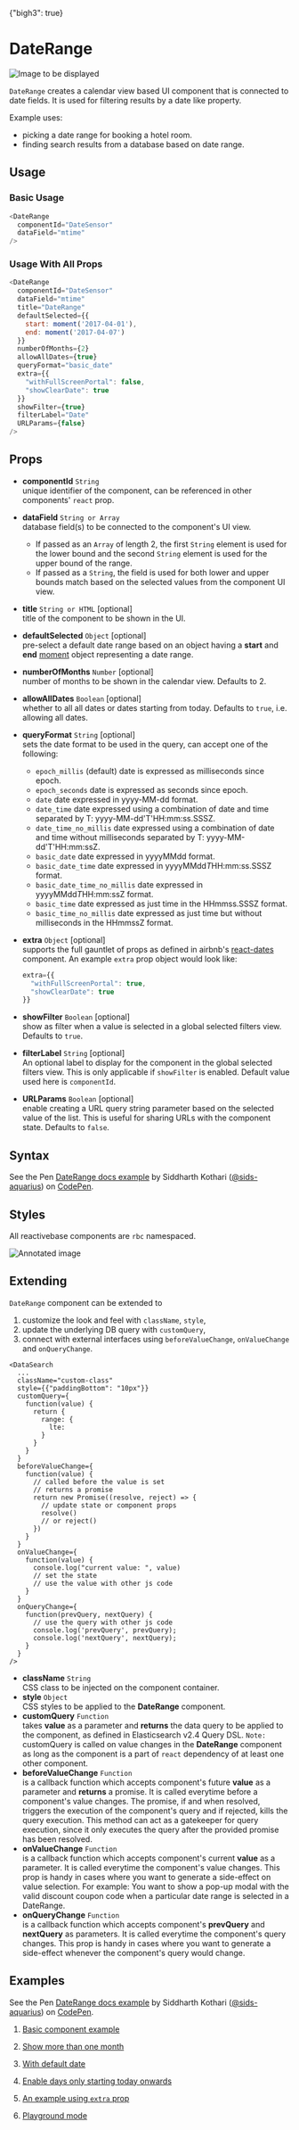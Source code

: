 {"bigh3": true}

# DateRange

![Image to be displayed](https://i.imgur.com/Tl2xXNS.png)

`DateRange` creates a calendar view based UI component that is connected to date fields. It is used for filtering results by a date like property.

Example uses:
* picking a date range for booking a hotel room.
* finding search results from a database based on date range.

## Usage

### Basic Usage

```js
<DateRange
  componentId="DateSensor"
  dataField="mtime"
/>
```

### Usage With All Props

```js
<DateRange
  componentId="DateSensor"
  dataField="mtime"
  title="DateRange"
  defaultSelected={{
    start: moment('2017-04-01'),
    end: moment('2017-04-07')
  }}
  numberOfMonths={2}
  allowAllDates={true}
  queryFormat="basic_date"
  extra={{
    "withFullScreenPortal": false,
    "showClearDate": true
  }}
  showFilter={true}
  filterLabel="Date"
  URLParams={false}
/>
```

## Props

- **componentId** `String`  
    unique identifier of the component, can be referenced in other components' `react` prop.
- **dataField** `String or Array`  
    database field(s) to be connected to the component's UI view.
    * If passed as an `Array` of length 2, the first `String` element is used for the lower bound and the second `String` element is used for the upper bound of the range.
    * If passed as a `String`, the field is used for both lower and upper bounds match based on the selected values from the component UI view.
- **title** `String or HTML` [optional]  
    title of the component to be shown in the UI.
- **defaultSelected** `Object` [optional]  
    pre-select a default date range based on an object having a **start** and **end** [moment](https://github.com/moment/moment/) object representing a date range.
- **numberOfMonths** `Number` [optional]  
    number of months to be shown in the calendar view. Defaults to 2.
- **allowAllDates** `Boolean` [optional]  
    whether to all all dates or dates starting from today. Defaults to `true`, i.e. allowing all dates.
- **queryFormat** `String` [optional]  
    sets the date format to be used in the query, can accept one of the following:
    * `epoch_millis` (default) date is expressed as milliseconds since epoch.
    * `epoch_seconds` date is expressed as seconds since epoch.
    * `date` date expressed in yyyy-MM-dd format.
    * `date_time` date expressed using a combination of date and time separated by T: yyyy-MM-dd'T'HH:mm:ss.SSSZ.
    * `date_time_no_millis` date expressed using a combination of date and time without milliseconds separated by T: yyyy-MM-dd'T'HH:mm:ssZ.
    * `basic_date` date expressed in yyyyMMdd format.
    * `basic_date_time` date expressed in yyyyMMdd*T*HH:mm:ss.SSSZ format.
    * `basic_date_time_no_millis` date expressed in yyyyMMdd*T*HH:mm:ssZ format.
    * `basic_time` date expressed as just time in the HHmmss.SSSZ format.
    * `basic_time_no_millis` date expressed as just time but without milliseconds in the HHmmssZ format.
- **extra** `Object` [optional]  
    supports the full gauntlet of props as defined in airbnb's [react-dates](https://github.com/airbnb/react-dates) component.
    An example `extra` prop object would look like:

    ```js
    extra={{
      "withFullScreenPortal": true,
      "showClearDate": true
    }}
    ```
- **showFilter** `Boolean` [optional]  
    show as filter when a value is selected in a global selected filters view. Defaults to `true`.
- **filterLabel** `String` [optional]  
    An optional label to display for the component in the global selected filters view. This is only applicable if `showFilter` is enabled. Default value used here is `componentId`.
- **URLParams** `Boolean` [optional]  
    enable creating a URL query string parameter based on the selected value of the list. This is useful for sharing URLs with the component state. Defaults to `false`.

## Syntax

<p data-height="500" data-theme-id="light" data-slug-hash="prYoRW" data-default-tab="js" data-user="sids-aquarius" data-embed-version="2" data-pen-title="DateRange docs example" class="codepen">See the Pen <a href="https://codepen.io/sids-aquarius/pen/prYoRW/">DateRange docs example</a> by Siddharth Kothari (<a href="https://codepen.io/sids-aquarius">@sids-aquarius</a>) on <a href="https://codepen.io">CodePen</a>.</p>
<script async src="https://production-assets.codepen.io/assets/embed/ei.js"></script>

## Styles

All reactivebase components are `rbc` namespaced.

![Annotated image](https://i.imgur.com/tEwBtgX.png)

## Extending

`DateRange` component can be extended to
1. customize the look and feel with `className`, `style`,
2. update the underlying DB query with `customQuery`,
3. connect with external interfaces using `beforeValueChange`, `onValueChange` and `onQueryChange`.

```
<DataSearch
  ...
  className="custom-class"
  style={{"paddingBottom": "10px"}}
  customQuery={
    function(value) {
      return {
        range: {
          lte:
        }
      }
    }
  }
  beforeValueChange={
    function(value) {
      // called before the value is set
      // returns a promise
      return new Promise((resolve, reject) => {
        // update state or component props
        resolve()
        // or reject()
      })
    }
  }
  onValueChange={
    function(value) {
      console.log("current value: ", value)
      // set the state
      // use the value with other js code
    }
  }
  onQueryChange={
    function(prevQuery, nextQuery) {
      // use the query with other js code
      console.log('prevQuery', prevQuery);
      console.log('nextQuery', nextQuery);
    }
  }
/>
```

- **className** `String`  
    CSS class to be injected on the component container.
- **style** `Object`  
    CSS styles to be applied to the **DateRange** component.
- **customQuery** `Function`  
    takes **value** as a parameter and **returns** the data query to be applied to the component, as defined in Elasticsearch v2.4 Query DSL.
    `Note:` customQuery is called on value changes in the **DateRange** component as long as the component is a part of `react` dependency of at least one other component.
- **beforeValueChange** `Function`  
    is a callback function which accepts component's future **value** as a parameter and **returns** a promise. It is called everytime before a component's value changes. The promise, if and when resolved, triggers the execution of the component's query and if rejected, kills the query execution. This method can act as a gatekeeper for query execution, since it only executes the query after the provided promise has been resolved.
- **onValueChange** `Function`  
    is a callback function which accepts component's current **value** as a parameter. It is called everytime the component's value changes. This prop is handy in cases where you want to generate a side-effect on value selection. For example: You want to show a pop-up modal with the valid discount coupon code when a particular date range is selected in a DateRange.
- **onQueryChange** `Function`  
    is a callback function which accepts component's **prevQuery** and **nextQuery** as parameters. It is called everytime the component's query changes. This prop is handy in cases where you want to generate a side-effect whenever the component's query would change.

## Examples

<p data-height="500" data-theme-id="light" data-slug-hash="prYoRW" data-default-tab="result" data-user="sids-aquarius" data-embed-version="2" data-pen-title="DateRange docs example" class="codepen">See the Pen <a href="https://codepen.io/sids-aquarius/pen/prYoRW/">DateRange docs example</a> by Siddharth Kothari (<a href="https://codepen.io/sids-aquarius">@sids-aquarius</a>) on <a href="https://codepen.io">CodePen</a>.</p>
<script async src="https://production-assets.codepen.io/assets/embed/ei.js"></script>

1. [Basic component example](../playground/?knob-title=Date%20Range&knob-URLParams%20%28not%20visible%20in%20storybook%29=false&knob-filterLabel=Date%20range&knob-defaultSelected=default&knob-queryFormat=date&knob-numberOfMonths=2&knob-style=%7B"paddingBottom"%3A"10px"%7D&knob-URLParams%20%28not%20visible%20on%20storybook%29=true&knob-showFilter=true&knob-dataLabel=★%20%20A%20customizable%20UI%20widget%20★&knob-allowAllDates=true&knob-extra=%7B"withFullScreenPortal"%3Atrue%2C"showClearDate"%3Atrue%7D&knob-visible=true&knob-placeholder=Pick%20date&selectedKind=map%2FDateRange&selectedStory=Basic&full=0&down=1&left=1&panelRight=0&downPanel=storybooks%2Fstorybook-addon-knobs)

2. [Show more than one month](../playground/?knob-title=Date%20Range&knob-URLParams%20%28not%20visible%20in%20storybook%29=false&knob-filterLabel=Date%20range&knob-defaultSelected=default&knob-queryFormat=date&knob-numberOfMonths=3&knob-style=%7B"paddingBottom"%3A"10px"%7D&knob-URLParams%20%28not%20visible%20on%20storybook%29=true&knob-showFilter=true&knob-dataLabel=★%20%20A%20customizable%20UI%20widget%20★&knob-allowAllDates=true&knob-extra=%7B"withFullScreenPortal"%3Atrue%2C"showClearDate"%3Atrue%7D&knob-visible=true&knob-placeholder=Pick%20date&selectedKind=map%2FDateRange&selectedStory=Show%20more%20than%201%20month&full=0&down=1&left=1&panelRight=0&downPanel=storybooks%2Fstorybook-addon-knobs)

3. [With default date](../playground/?knob-title=Date%20Range&knob-URLParams%20%28not%20visible%20in%20storybook%29=false&knob-filterLabel=Date%20range&knob-defaultSelected=default&knob-queryFormat=date&knob-numberOfMonths=3&knob-style=%7B"paddingBottom"%3A"10px"%7D&knob-URLParams%20%28not%20visible%20on%20storybook%29=true&knob-showFilter=true&knob-dataLabel=★%20%20A%20customizable%20UI%20widget%20★&knob-allowAllDates=true&knob-extra=%7B"withFullScreenPortal"%3Atrue%2C"showClearDate"%3Atrue%7D&knob-visible=true&knob-placeholder=Pick%20date&selectedKind=map%2FDateRange&selectedStory=Default%20date&full=0&down=1&left=1&panelRight=0&downPanel=storybooks%2Fstorybook-addon-knobs)

4. [Enable days only starting today onwards](../playground/?knob-title=Date%20Range&knob-URLParams%20%28not%20visible%20in%20storybook%29=false&knob-filterLabel=Date%20range&knob-defaultSelected=default&knob-queryFormat=date&knob-numberOfMonths=3&knob-style=%7B"paddingBottom"%3A"10px"%7D&knob-URLParams%20%28not%20visible%20on%20storybook%29=true&knob-showFilter=true&knob-dataLabel=★%20%20A%20customizable%20UI%20widget%20★&knob-allowAllDates=false&knob-extra=%7B"withFullScreenPortal"%3Atrue%2C"showClearDate"%3Atrue%7D&knob-visible=true&knob-placeholder=Pick%20date&selectedKind=map%2FDateRange&selectedStory=Enable%20days%20from%20today%20only&full=0&down=1&left=1&panelRight=0&downPanel=storybooks%2Fstorybook-addon-knobs)

5. [An example using `extra` prop](../playground/?knob-title=Date%20Range&knob-URLParams%20%28not%20visible%20in%20storybook%29=false&knob-filterLabel=Date%20range&knob-defaultSelected=default&knob-queryFormat=date&knob-numberOfMonths=3&knob-style=%7B"paddingBottom"%3A"10px"%7D&knob-URLParams%20%28not%20visible%20on%20storybook%29=true&knob-showFilter=true&knob-dataLabel=★%20%20A%20customizable%20UI%20widget%20★&knob-allowAllDates=false&knob-extra=%7B"withFullScreenPortal"%3Atrue%2C"showClearDate"%3Atrue%7D&knob-visible=true&knob-placeholder=Pick%20date&selectedKind=map%2FDateRange&selectedStory=Using%20extra%20prop%20object&full=0&down=1&left=1&panelRight=0&downPanel=storybooks%2Fstorybook-addon-knobs)

6. [Playground mode](../playground/?knob-title=Date%20Range&knob-URLParams%20%28not%20visible%20in%20storybook%29=false&knob-filterLabel=Date%20range&knob-defaultSelected=default&knob-queryFormat=epoch_millis&knob-numberOfMonths=2&knob-style=%7B"paddingBottom"%3A"10px"%7D&knob-URLParams%20%28not%20visible%20on%20storybook%29=false&knob-showFilter=true&knob-dataLabel=★%20%20A%20customizable%20UI%20widget%20★&knob-allowAllDates=true&knob-extra=%7B"withFullScreenPortal"%3Atrue%2C"showClearDate"%3Atrue%7D&knob-visible=true&knob-placeholder=Pick%20date&selectedKind=map%2FDateRange&selectedStory=Playground&full=0&down=1&left=1&panelRight=0&downPanel=storybooks%2Fstorybook-addon-knobs)
